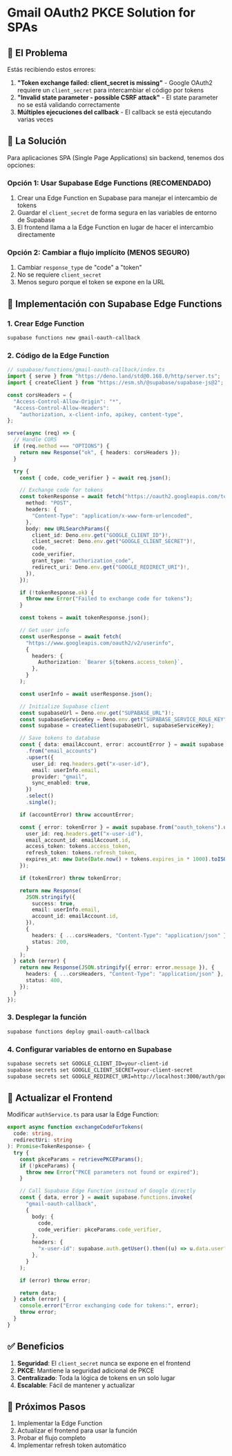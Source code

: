 # Gmail OAuth2 PKCE Solution for SPAs

## 🚨 El Problema

Estás recibiendo estos errores:

1. **"Token exchange failed: client_secret is missing"** - Google OAuth2 requiere un `client_secret` para intercambiar el código por tokens
2. **"Invalid state parameter - possible CSRF attack"** - El state parameter no se está validando correctamente
3. **Múltiples ejecuciones del callback** - El callback se está ejecutando varias veces

## 🔧 La Solución

Para aplicaciones SPA (Single Page Applications) sin backend, tenemos dos opciones:

### Opción 1: Usar Supabase Edge Functions (RECOMENDADO)

1. Crear una Edge Function en Supabase para manejar el intercambio de tokens
2. Guardar el `client_secret` de forma segura en las variables de entorno de Supabase
3. El frontend llama a la Edge Function en lugar de hacer el intercambio directamente

### Opción 2: Cambiar a flujo implícito (MENOS SEGURO)

1. Cambiar `response_type` de "code" a "token"
2. No se requiere `client_secret`
3. Menos seguro porque el token se expone en la URL

## 📝 Implementación con Supabase Edge Functions

### 1. Crear Edge Function

```bash
supabase functions new gmail-oauth-callback
```

### 2. Código de la Edge Function

```typescript
// supabase/functions/gmail-oauth-callback/index.ts
import { serve } from "https://deno.land/std@0.168.0/http/server.ts";
import { createClient } from "https://esm.sh/@supabase/supabase-js@2";

const corsHeaders = {
  "Access-Control-Allow-Origin": "*",
  "Access-Control-Allow-Headers":
    "authorization, x-client-info, apikey, content-type",
};

serve(async (req) => {
  // Handle CORS
  if (req.method === "OPTIONS") {
    return new Response("ok", { headers: corsHeaders });
  }

  try {
    const { code, code_verifier } = await req.json();

    // Exchange code for tokens
    const tokenResponse = await fetch("https://oauth2.googleapis.com/token", {
      method: "POST",
      headers: {
        "Content-Type": "application/x-www-form-urlencoded",
      },
      body: new URLSearchParams({
        client_id: Deno.env.get("GOOGLE_CLIENT_ID")!,
        client_secret: Deno.env.get("GOOGLE_CLIENT_SECRET")!,
        code,
        code_verifier,
        grant_type: "authorization_code",
        redirect_uri: Deno.env.get("GOOGLE_REDIRECT_URI")!,
      }),
    });

    if (!tokenResponse.ok) {
      throw new Error("Failed to exchange code for tokens");
    }

    const tokens = await tokenResponse.json();

    // Get user info
    const userResponse = await fetch(
      "https://www.googleapis.com/oauth2/v2/userinfo",
      {
        headers: {
          Authorization: `Bearer ${tokens.access_token}`,
        },
      }
    );

    const userInfo = await userResponse.json();

    // Initialize Supabase client
    const supabaseUrl = Deno.env.get("SUPABASE_URL")!;
    const supabaseServiceKey = Deno.env.get("SUPABASE_SERVICE_ROLE_KEY")!;
    const supabase = createClient(supabaseUrl, supabaseServiceKey);

    // Save tokens to database
    const { data: emailAccount, error: accountError } = await supabase
      .from("email_accounts")
      .upsert({
        user_id: req.headers.get("x-user-id"),
        email: userInfo.email,
        provider: "gmail",
        sync_enabled: true,
      })
      .select()
      .single();

    if (accountError) throw accountError;

    const { error: tokenError } = await supabase.from("oauth_tokens").upsert({
      user_id: req.headers.get("x-user-id"),
      email_account_id: emailAccount.id,
      access_token: tokens.access_token,
      refresh_token: tokens.refresh_token,
      expires_at: new Date(Date.now() + tokens.expires_in * 1000).toISOString(),
    });

    if (tokenError) throw tokenError;

    return new Response(
      JSON.stringify({
        success: true,
        email: userInfo.email,
        account_id: emailAccount.id,
      }),
      {
        headers: { ...corsHeaders, "Content-Type": "application/json" },
        status: 200,
      }
    );
  } catch (error) {
    return new Response(JSON.stringify({ error: error.message }), {
      headers: { ...corsHeaders, "Content-Type": "application/json" },
      status: 400,
    });
  }
});
```

### 3. Desplegar la función

```bash
supabase functions deploy gmail-oauth-callback
```

### 4. Configurar variables de entorno en Supabase

```bash
supabase secrets set GOOGLE_CLIENT_ID=your-client-id
supabase secrets set GOOGLE_CLIENT_SECRET=your-client-secret
supabase secrets set GOOGLE_REDIRECT_URI=http://localhost:3000/auth/google/callback
```

## 🔄 Actualizar el Frontend

Modificar `authService.ts` para usar la Edge Function:

```typescript
export async function exchangeCodeForTokens(
  code: string,
  redirectUri: string
): Promise<TokenResponse> {
  try {
    const pkceParams = retrievePKCEParams();
    if (!pkceParams) {
      throw new Error("PKCE parameters not found or expired");
    }

    // Call Supabase Edge Function instead of Google directly
    const { data, error } = await supabase.functions.invoke(
      "gmail-oauth-callback",
      {
        body: {
          code,
          code_verifier: pkceParams.code_verifier,
        },
        headers: {
          "x-user-id": supabase.auth.getUser().then((u) => u.data.user?.id),
        },
      }
    );

    if (error) throw error;

    return data;
  } catch (error) {
    console.error("Error exchanging code for tokens:", error);
    throw error;
  }
}
```

## ✅ Beneficios

1. **Seguridad**: El `client_secret` nunca se expone en el frontend
2. **PKCE**: Mantiene la seguridad adicional de PKCE
3. **Centralizado**: Toda la lógica de tokens en un solo lugar
4. **Escalable**: Fácil de mantener y actualizar

## 🚀 Próximos Pasos

1. Implementar la Edge Function
2. Actualizar el frontend para usar la función
3. Probar el flujo completo
4. Implementar refresh token automático
